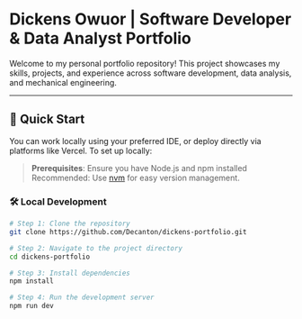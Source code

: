 # Dickens Owuor | Software Developer & Data Analyst Portfolio

Welcome to my personal portfolio repository! This project showcases my skills, projects, and experience across software development, data analysis, and mechanical engineering.

---

## 🚀 Quick Start

You can work locally using your preferred IDE, or deploy directly via platforms like Vercel. To set up locally:

> **Prerequisites**: Ensure you have Node.js and npm installed  
> Recommended: Use [nvm](https://github.com/nvm-sh/nvm#installing-and-updating) for easy version management.

### 🛠 Local Development

```bash
# Step 1: Clone the repository
git clone https://github.com/Decanton/dickens-portfolio.git

# Step 2: Navigate to the project directory
cd dickens-portfolio

# Step 3: Install dependencies
npm install

# Step 4: Run the development server
npm run dev
